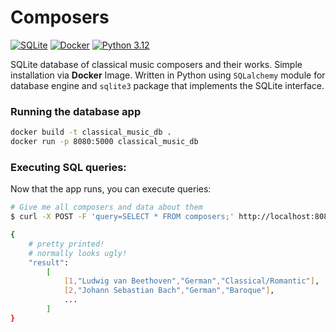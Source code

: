 # Composers

[![SQLite](https://img.shields.io/badge/SQLite-003B57?logo=sqlite&logoColor=white)](https://www.sqlite.org/)
[![Docker](https://img.shields.io/badge/Docker-0db7ed?logo=docker&logoColor=white)](https://www.docker.com/)
[![Python 3.12](https://img.shields.io/badge/Python_3.12-3776AB?logo=python&logoColor=white)](https://www.python.org/downloads/release/python-3120/)

SQLite database of classical music composers and their works. Simple installation via **Docker** Image. Written in Python using `SQLalchemy` module for database engine and `sqlite3` package that implements the SQLite interface.

### Running the database app

```bash
docker build -t classical_music_db .
docker run -p 8080:5000 classical_music_db
```

### Executing SQL queries:

Now that the app runs, you can execute queries:

```bash
# Give me all composers and data about them
$ curl -X POST -F 'query=SELECT * FROM composers;' http://localhost:8080/query

{   
    # pretty printed!
    # normally looks ugly!
    "result":
        [
            [1,"Ludwig van Beethoven","German","Classical/Romantic"],
            [2,"Johann Sebastian Bach","German","Baroque"],
            ...
        ]
}
```
